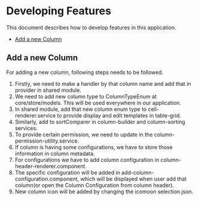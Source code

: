 # Developing Features

This document describes how to develop features in this application.

- [Add a new Column](#add-a-new-column)

## Add a new Column

For adding a new column, following steps needs to be followed.

1. Firstly, we need to make a handler by that column name and add that in provider in shared module.
2. We need to add new column type to ColumnTypeEnum at core/store/models. This will be used everywhere in our application.
3. In shared module, add that new column enum type to cell-renderer.service to provide display and edit templates in table-grid.
4. Similarly, add to sortComparer in column-builder and column-sorting services.
5. To provide certain permission, we need to update in the column-permission-utility.service.
6. If column is having some configurations, we have to store those information in column metadata.
7. For configurations we have to add column configuration in column-header-renderer.component.
8. The specific configuration will be added in add-column-configuration.component, which will be displayed when user add that column(or open the Column Configuration from column header).
9. New column icon will be added by changing the icomoon selection.json.
